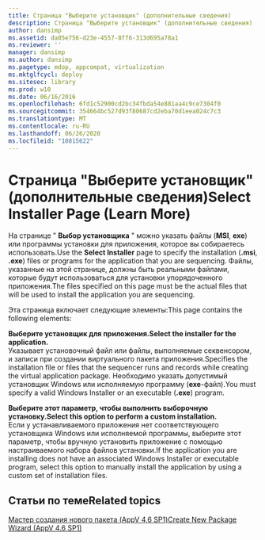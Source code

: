 ```yaml
---
title: Страница "Выберите установщик" (дополнительные сведения)
description: Страница "Выберите установщик" (дополнительные сведения)
author: dansimp
ms.assetid: da05e756-d23e-4557-8ff6-313d695a78a1
ms.reviewer: ''
manager: dansimp
ms.author: dansimp
ms.pagetype: mdop, appcompat, virtualization
ms.mktglfcycl: deploy
ms.sitesec: library
ms.prod: w10
ms.date: 06/16/2016
ms.openlocfilehash: 6fd1c52900cd2bc34fbda54e881aa4c9ce7304f0
ms.sourcegitcommit: 354664bc527d93f80687cd2eba70d1eea024c7c3
ms.translationtype: MT
ms.contentlocale: ru-RU
ms.lasthandoff: 06/26/2020
ms.locfileid: "10815622"
---
```

# <span data-ttu-id="9a0f8-103">Страница "Выберите установщик" (дополнительные сведения)</span><span class="sxs-lookup"><span data-stu-id="9a0f8-103">Select Installer Page (Learn More)</span></span>


<span data-ttu-id="9a0f8-104">На странице " **Выбор установщика** " можно указать файлы (**MSI**, **exe**) или программы установки для приложения, которое вы собираетесь использовать.</span><span class="sxs-lookup"><span data-stu-id="9a0f8-104">Use the **Select Installer** page to specify the installation (**.msi**, **.exe**) files or programs for the application that you are sequencing.</span></span> <span data-ttu-id="9a0f8-105">Файлы, указанные на этой странице, должны быть реальными файлами, которые будут использоваться для установки упорядоченного приложения.</span><span class="sxs-lookup"><span data-stu-id="9a0f8-105">The files specified on this page must be the actual files that will be used to install the application you are sequencing.</span></span>

<span data-ttu-id="9a0f8-106">Эта страница включает следующие элементы:</span><span class="sxs-lookup"><span data-stu-id="9a0f8-106">This page contains the following elements:</span></span>

<a href="" id="select-the-installer-for-the-application-"></a>**<span data-ttu-id="9a0f8-107">Выберите установщик для приложения.</span><span class="sxs-lookup"><span data-stu-id="9a0f8-107">Select the installer for the application.</span></span>**  
<span data-ttu-id="9a0f8-108">Указывает установочный файл или файлы, выполняемые секвенсором, и записи при создании виртуального пакета приложения.</span><span class="sxs-lookup"><span data-stu-id="9a0f8-108">Specifies the installation file or files that the sequencer runs and records while creating the virtual application package.</span></span> <span data-ttu-id="9a0f8-109">Необходимо указать допустимый установщик Windows или исполняемую программу (**exe**-файл).</span><span class="sxs-lookup"><span data-stu-id="9a0f8-109">You must specify a valid Windows Installer or an executable (**.exe**) program.</span></span>

<a href="" id="select-this-option-to-perform-a-custom-installation-"></a>**<span data-ttu-id="9a0f8-110">Выберите этот параметр, чтобы выполнить выборочную установку.</span><span class="sxs-lookup"><span data-stu-id="9a0f8-110">Select this option to perform a custom installation.</span></span>**  
<span data-ttu-id="9a0f8-111">Если у устанавливаемого приложения нет соответствующего установщика Windows или исполняемой программы, выберите этот параметр, чтобы вручную установить приложение с помощью настраиваемого набора файлов установки.</span><span class="sxs-lookup"><span data-stu-id="9a0f8-111">If the application you are installing does not have an associated Windows Installer or executable program, select this option to manually install the application by using a custom set of installation files.</span></span>

## <span data-ttu-id="9a0f8-112">Статьи по теме</span><span class="sxs-lookup"><span data-stu-id="9a0f8-112">Related topics</span></span>


[<span data-ttu-id="9a0f8-113">Мастер создания нового пакета (AppV 4,6 SP1)</span><span class="sxs-lookup"><span data-stu-id="9a0f8-113">Create New Package Wizard (AppV 4.6 SP1)</span></span>](create-new-package-wizard---appv-46-sp1-.md)

 

 






